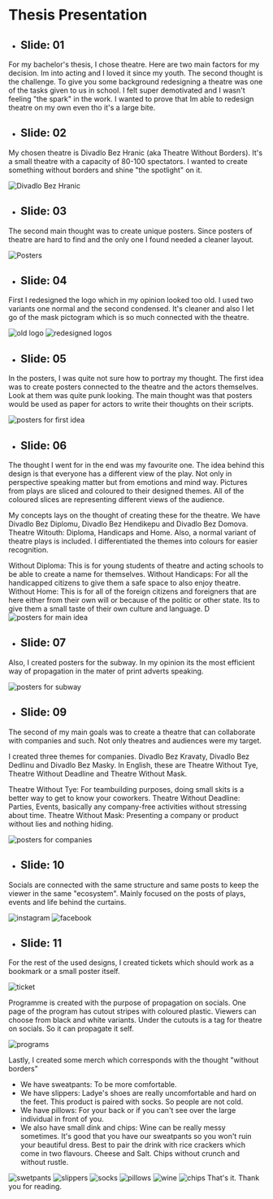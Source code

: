 # Thesis Presentation

- ## Slide: 01

For my bachelor's thesis, I chose theatre. Here are two main factors for my decision. Im into acting and I loved it since my youth. The second thought is the challenge. To give you some background redesigning a theatre was one of the tasks given to us in school. I felt super demotivated and I wasn't feeling "the spark" in the work. I wanted to prove that Im able to redesign theatre on my own even tho it's a large bite.



- ## Slide: 02

My chosen theatre is Divadlo Bez Hranic (aka Theatre Without Borders). It's a small theatre with a capacity of 80-100 spectators. I wanted to create something without borders and shine "the spotlight" on it. 

<img src="image1" alt="Divadlo Bez Hranic">

- ## Slide: 03
 
The second main thought was to create unique posters. Since posters of theatre are hard to find and the only one I found needed a cleaner layout.

<img src="image2" alt="Posters">

- ## Slide: 04
 
First I redesigned the logo which in my opinion looked too old. I used two variants one normal and the second condensed. It's cleaner and also I let go of the mask pictogram which is so much connected with the theatre.

<img src="image3" alt="old logo">
<img src="image4" alt="redesigned logos">

- ## Slide: 05

In the posters, I was quite not sure how to portray my thought. The first idea was to create posters connected to the theatre and the actors themselves. Look at them was quite punk looking. The main thought was that posters would be used as paper for actors to write their thoughts on their scripts.

<img src="image5" alt="posters for first idea">

- ## Slide: 06

The thought I went for in the end was my favourite one. The idea behind this design is that everyone has a different view of the play. Not only in perspective speaking matter but from emotions and mind way. Pictures from plays are sliced and coloured to their designed themes. All of the coloured slices are representing different views of the audience. 

My concepts lays on the thought of creating these for the theatre. We have Divadlo Bez Diplomu, Divadlo Bez Hendikepu and Divadlo Bez Domova. Theatre Witouth: Diploma, Handicaps and Home. Also, a normal variant of theatre plays is included. 
I differentiated the themes into colours for easier recognition.


Without Diploma: This is for young students of theatre and acting schools to be able to create a name for themselves.
Without Handicaps: For all the handicapped citizens to give them a safe space to also enjoy theatre.
Without Home: This is for all of the foreign citizens and foreigners that are here either from their own will or because of the politic or other state. Its to give them a small taste of their own culture and language.
 D
<img src="image6" alt="posters for main idea">

- ## Slide: 07

Also, I created posters for the subway. In my opinion its the most efficient way of propagation in the mater of print adverts speaking.

<img src="image7" alt="posters for subway">

- ## Slide: 09

The second of my main goals was to create a theatre that can collaborate with companies and such. Not only theatres and audiences were my target.

I created three themes for companies.
Divadlo Bez Kravaty, Divadlo Bez Dedlinu and Divadlo Bez Masky. In English, these are Theatre Without Tye,  Theatre Without Deadline and  Theatre Without Mask. 

Theatre Without Tye: For teambuilding purposes, doing small skits is a better way to get to know your coworkers.
Theatre Without Deadline: Parties, Events, basically any company-free activities without stressing about time.
Theatre Without Mask: Presenting a company or product without lies and nothing hiding. 

<img src="image8" alt="posters for companies">

- ## Slide: 10

Socials are connected with the same structure and same posts to keep the viewer in the same "ecosystem". Mainly focused on the posts of plays, events and life behind the curtains.

<img src="image9" alt="instagram">
<img src="image10" alt="facebook">

- ## Slide: 11

For the rest of the used designs, I created tickets which should work as a bookmark or a small poster itself.

<img src="image11" alt="ticket">

Programme is created with the purpose of propagation on socials. One page of the program has cutout stripes with coloured plastic. Viewers can choose from black and white variants. Under the cutouts is a tag for theatre on socials. So it can propagate it self.

<img src="image12" alt="programs">


Lastly, I created some merch which corresponds with the thought "without borders"

- We have sweatpants: To be more comfortable.
- We have slippers: Ladye's shoes are really uncomfortable and hard on the feet. This product is paired with socks. So people are not cold.
- We have pillows: For your back or if you can't see over the large individual in front of you.
- We also have small dink and chips: Wine can be really messy sometimes. It's good that you have our sweatpants so you won't ruin your beautiful dress. Best to pair the drink with rice crackers which come in two flavours. Cheese and Salt. Chips without crunch and without rustle.

<img src="image13" alt="swetpants">
<img src="image14" alt="slippers">
<img src="image15" alt="socks">
<img src="image16" alt="pillows">
<img src="image17" alt="wine">
<img src="image18" alt="chips">
That's it. Thank you for reading.













